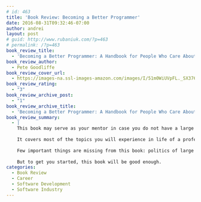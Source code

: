 ```yaml
---
# id: 463
title: 'Book Review: Becoming a Better Programmer'
date: 2016-08-31T09:32:46-07:00
author: andrei
layout: post
# guid: http://www.rubaniuk.com/?p=463
# permalink: /?p=463
book_review_title:
  - 'Becoming a Better Programmer: A Handbook for People Who Care About Code'
book_review_author:
  - Pete Goodliffe
book_review_cover_url:
  - https://images-na.ssl-images-amazon.com/images/I/51m0WiUVpFL._SX376_BO1,204,203,200_.jpg
book_review_rating:
  - "3"
book_review_archive_post:
  - "1"
book_review_archive_title:
  - 'Becoming a Better Programmer: A Handbook for People Who Care About Code'
book_review_summary:
  - |
    This book may serve as your mentor in case you do not have a large network of successful and experienced ones.
    
    It covers most of the topics you will experience in life of a professional software engineer: programming, testing, practicing, working with people and being more efficient at your job. I've found Part III Getting Personal and first chapter of Part IV Getting Things Done useful, but it just me. Your mileage may very - depending on your experience and time spent in the software industry,
    
    Few important things are missing from this book: politics of large and small organizations, climbing corporate ladder &amp; truly achieving amazing results as a software engineer.
    
    But to get you started, this book will be good enough.
categories:
  - Book Review
  - Career
  - Software Development
  - Software Industry
---
```

